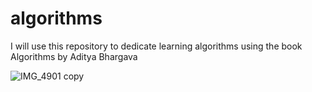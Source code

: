 # algorithms
I will use this repository to dedicate learning algorithms using the book Algorithms by Aditya Bhargava

![IMG_4901 copy](https://github.com/yuriduartedev/algorithms/assets/36968573/f43009fa-3d99-4035-96f1-b601d08fc08c)

